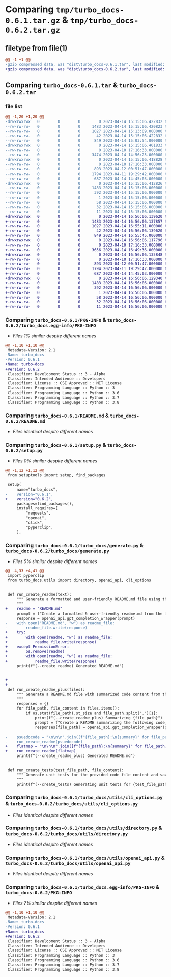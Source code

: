 # Comparing `tmp/turbo_docs-0.6.1.tar.gz` & `tmp/turbo_docs-0.6.2.tar.gz`

## filetype from file(1)

```diff
@@ -1 +1 @@
-gzip compressed data, was "dist\turbo_docs-0.6.1.tar", last modified: Fri Apr 14 15:15:06 2023, max compression
+gzip compressed data, was "dist\turbo_docs-0.6.2.tar", last modified: Fri Apr 14 16:56:06 2023, max compression
```

## Comparing `turbo_docs-0.6.1.tar` & `turbo_docs-0.6.2.tar`

### file list

```diff
@@ -1,20 +1,20 @@
-drwxrwxrwx   0        0        0        0 2023-04-14 15:15:06.422832 turbo_docs-0.6.1/
--rw-rw-rw-   0        0        0     1483 2023-04-14 15:15:06.420823 turbo_docs-0.6.1/PKG-INFO
--rw-rw-rw-   0        0        0     1027 2023-04-14 15:13:09.000000 turbo_docs-0.6.1/README.md
--rw-rw-rw-   0        0        0       42 2023-04-14 15:15:06.422832 turbo_docs-0.6.1/setup.cfg
--rw-rw-rw-   0        0        0      849 2023-04-14 15:03:54.000000 turbo_docs-0.6.1/setup.py
-drwxrwxrwx   0        0        0        0 2023-04-14 15:15:06.401833 turbo_docs-0.6.1/turbo_docs/
--rw-rw-rw-   0        0        0        0 2023-04-10 17:16:33.000000 turbo_docs-0.6.1/turbo_docs/__init__.py
--rw-rw-rw-   0        0        0     3474 2023-04-14 14:56:25.000000 turbo_docs-0.6.1/turbo_docs/generate.py
-drwxrwxrwx   0        0        0        0 2023-04-14 15:15:06.418828 turbo_docs-0.6.1/turbo_docs/utils/
--rw-rw-rw-   0        0        0        0 2023-04-10 17:16:33.000000 turbo_docs-0.6.1/turbo_docs/utils/__init__.py
--rw-rw-rw-   0        0        0      893 2023-04-12 00:51:47.000000 turbo_docs-0.6.1/turbo_docs/utils/cli_options.py
--rw-rw-rw-   0        0        0     1794 2023-04-11 19:29:42.000000 turbo_docs-0.6.1/turbo_docs/utils/directory.py
--rw-rw-rw-   0        0        0      687 2023-04-14 14:45:03.000000 turbo_docs-0.6.1/turbo_docs/utils/openai_api.py
-drwxrwxrwx   0        0        0        0 2023-04-14 15:15:06.412826 turbo_docs-0.6.1/turbo_docs.egg-info/
--rw-rw-rw-   0        0        0     1483 2023-04-14 15:15:06.000000 turbo_docs-0.6.1/turbo_docs.egg-info/PKG-INFO
--rw-rw-rw-   0        0        0      392 2023-04-14 15:15:06.000000 turbo_docs-0.6.1/turbo_docs.egg-info/SOURCES.txt
--rw-rw-rw-   0        0        0        1 2023-04-14 15:15:06.000000 turbo_docs-0.6.1/turbo_docs.egg-info/dependency_links.txt
--rw-rw-rw-   0        0        0       58 2023-04-14 15:15:06.000000 turbo_docs-0.6.1/turbo_docs.egg-info/entry_points.txt
--rw-rw-rw-   0        0        0       32 2023-04-14 15:15:06.000000 turbo_docs-0.6.1/turbo_docs.egg-info/requires.txt
--rw-rw-rw-   0        0        0       11 2023-04-14 15:15:06.000000 turbo_docs-0.6.1/turbo_docs.egg-info/top_level.txt
+drwxrwxrwx   0        0        0        0 2023-04-14 16:56:06.139620 turbo_docs-0.6.2/
+-rw-rw-rw-   0        0        0     1483 2023-04-14 16:56:06.137857 turbo_docs-0.6.2/PKG-INFO
+-rw-rw-rw-   0        0        0     1027 2023-04-14 16:55:11.000000 turbo_docs-0.6.2/README.md
+-rw-rw-rw-   0        0        0       42 2023-04-14 16:56:06.139620 turbo_docs-0.6.2/setup.cfg
+-rw-rw-rw-   0        0        0      849 2023-04-14 16:55:45.000000 turbo_docs-0.6.2/setup.py
+drwxrwxrwx   0        0        0        0 2023-04-14 16:56:06.117796 turbo_docs-0.6.2/turbo_docs/
+-rw-rw-rw-   0        0        0        0 2023-04-10 17:16:33.000000 turbo_docs-0.6.2/turbo_docs/__init__.py
+-rw-rw-rw-   0        0        0     3656 2023-04-14 16:49:36.000000 turbo_docs-0.6.2/turbo_docs/generate.py
+drwxrwxrwx   0        0        0        0 2023-04-14 16:56:06.135848 turbo_docs-0.6.2/turbo_docs/utils/
+-rw-rw-rw-   0        0        0        0 2023-04-10 17:16:33.000000 turbo_docs-0.6.2/turbo_docs/utils/__init__.py
+-rw-rw-rw-   0        0        0      893 2023-04-12 00:51:47.000000 turbo_docs-0.6.2/turbo_docs/utils/cli_options.py
+-rw-rw-rw-   0        0        0     1794 2023-04-11 19:29:42.000000 turbo_docs-0.6.2/turbo_docs/utils/directory.py
+-rw-rw-rw-   0        0        0      687 2023-04-14 14:45:03.000000 turbo_docs-0.6.2/turbo_docs/utils/openai_api.py
+drwxrwxrwx   0        0        0        0 2023-04-14 16:56:06.129340 turbo_docs-0.6.2/turbo_docs.egg-info/
+-rw-rw-rw-   0        0        0     1483 2023-04-14 16:56:06.000000 turbo_docs-0.6.2/turbo_docs.egg-info/PKG-INFO
+-rw-rw-rw-   0        0        0      392 2023-04-14 16:56:06.000000 turbo_docs-0.6.2/turbo_docs.egg-info/SOURCES.txt
+-rw-rw-rw-   0        0        0        1 2023-04-14 16:56:06.000000 turbo_docs-0.6.2/turbo_docs.egg-info/dependency_links.txt
+-rw-rw-rw-   0        0        0       58 2023-04-14 16:56:06.000000 turbo_docs-0.6.2/turbo_docs.egg-info/entry_points.txt
+-rw-rw-rw-   0        0        0       32 2023-04-14 16:56:06.000000 turbo_docs-0.6.2/turbo_docs.egg-info/requires.txt
+-rw-rw-rw-   0        0        0       11 2023-04-14 16:56:06.000000 turbo_docs-0.6.2/turbo_docs.egg-info/top_level.txt
```

### Comparing `turbo_docs-0.6.1/PKG-INFO` & `turbo_docs-0.6.2/turbo_docs.egg-info/PKG-INFO`

 * *Files 1% similar despite different names*

```diff
@@ -1,10 +1,10 @@
 Metadata-Version: 2.1
-Name: turbo_docs
-Version: 0.6.1
+Name: turbo-docs
+Version: 0.6.2
 Classifier: Development Status :: 3 - Alpha
 Classifier: Intended Audience :: Developers
 Classifier: License :: OSI Approved :: MIT License
 Classifier: Programming Language :: Python :: 3
 Classifier: Programming Language :: Python :: 3.6
 Classifier: Programming Language :: Python :: 3.7
 Classifier: Programming Language :: Python :: 3.8
```

### Comparing `turbo_docs-0.6.1/README.md` & `turbo_docs-0.6.2/README.md`

 * *Files identical despite different names*

### Comparing `turbo_docs-0.6.1/setup.py` & `turbo_docs-0.6.2/setup.py`

 * *Files 0% similar despite different names*

```diff
@@ -1,12 +1,12 @@
 from setuptools import setup, find_packages
 
 setup(
     name="turbo_docs",
-    version="0.6.1",
+    version="0.6.2",
     packages=find_packages(),
     install_requires=[
         "requests",
         "openai",
         "click",
         "pyperclip",
     ],
```

### Comparing `turbo_docs-0.6.1/turbo_docs/generate.py` & `turbo_docs-0.6.2/turbo_docs/generate.py`

 * *Files 5% similar despite different names*

```diff
@@ -4,33 +4,41 @@
 import pyperclip
 from turbo_docs.utils import directory, openai_api, cli_options
 
 
 def run_create_readme(text):
     """ Generate a formatted and user-friendly README.md file using the provided text.
     """
+    readme = "README.md"
     prompt = f"Create a formatted & user-friendly readme.md from the following:\n\n{text}"
     response = openai_api.gpt_completion_wrapper(prompt)
-    with open("README.md", "w") as readme_file:
-        readme_file.write(response)
+    try:
+        with open(readme, "w") as readme_file:
+            readme_file.write(response)
+    except PermissionError:
+        os.remove(readme)
+        with open(readme, "w") as readme_file:
+            readme_file.write(response)
     print(f"(--create_readme) Generated README.md")
 
 
+
+
 def run_create_readme_plus(files):
     """ Generate a README.md file with summarized code content from the provided files.
     """
     responses = {}
     for file_path, file_content in files.items():
         if os.stat(file_path).st_size and file_path.split(".")[1]:
             print(f"(--create_readme_plus) Summarizing {file_path}")
             prompt = f"Create a README summarizing the following code, especially maintaining key logic:\n{file_content}"
             responses[file_path] = openai_api.gpt_completion_wrapper(prompt)
 
-    psuedocode = "\n\n\n".join([f"{file_path}:\n{summary}" for file_path, summary in responses.items()])
-    run_create_readme(psuedocode)
+    flatmap = "\n\n\n".join([f"{file_path}:\n{summary}" for file_path, summary in responses.items()])
+    run_create_readme(flatmap)
     print(f"(--create_readme_plus) Generated README.md")
 
 
 def run_create_tests(test_file_path, file_content):
     """ Generate unit tests for the provided code file content and save them in a test file.
     """
     print(f"(--create_tests) Generating unit tests for {test_file_path}")
```

### Comparing `turbo_docs-0.6.1/turbo_docs/utils/cli_options.py` & `turbo_docs-0.6.2/turbo_docs/utils/cli_options.py`

 * *Files identical despite different names*

### Comparing `turbo_docs-0.6.1/turbo_docs/utils/directory.py` & `turbo_docs-0.6.2/turbo_docs/utils/directory.py`

 * *Files identical despite different names*

### Comparing `turbo_docs-0.6.1/turbo_docs/utils/openai_api.py` & `turbo_docs-0.6.2/turbo_docs/utils/openai_api.py`

 * *Files identical despite different names*

### Comparing `turbo_docs-0.6.1/turbo_docs.egg-info/PKG-INFO` & `turbo_docs-0.6.2/PKG-INFO`

 * *Files 7% similar despite different names*

```diff
@@ -1,10 +1,10 @@
 Metadata-Version: 2.1
-Name: turbo-docs
-Version: 0.6.1
+Name: turbo_docs
+Version: 0.6.2
 Classifier: Development Status :: 3 - Alpha
 Classifier: Intended Audience :: Developers
 Classifier: License :: OSI Approved :: MIT License
 Classifier: Programming Language :: Python :: 3
 Classifier: Programming Language :: Python :: 3.6
 Classifier: Programming Language :: Python :: 3.7
 Classifier: Programming Language :: Python :: 3.8
```

